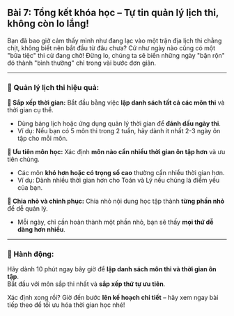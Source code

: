 ## Bài 7: Tổng kết khóa học – Tự tin quản lý lịch thi, không còn lo lắng!

Bạn đã bao giờ cảm thấy mình như đang lạc vào một trận địa lịch thi chằng chịt, không biết nên bắt đầu từ đâu chưa? Cứ như ngày nào cũng có một "bữa tiệc" thi cử đang chờ! Đừng lo, chúng ta sẽ biến những ngày "bận rộn" đó thành "bình thường" chỉ trong vài bước đơn giản.

---

### 📌 Quản lý lịch thi hiệu quả:

**🔹 Sắp xếp thời gian:**
Bắt đầu bằng việc **lập danh sách tất cả các môn thi** và thời gian cụ thể.  
- Dùng bảng lịch hoặc ứng dụng quản lý thời gian để **đánh dấu ngày thi**.  
- Ví dụ: Nếu bạn có 5 môn thi trong 2 tuần, hãy dành ít nhất 2-3 ngày ôn tập cho mỗi môn.  

**🔹 Ưu tiên môn học:**
Xác định **môn nào cần nhiều thời gian ôn tập hơn** và ưu tiên chúng.  
- Các môn **khó hơn hoặc có trọng số cao** thường cần nhiều thời gian hơn.  
- Ví dụ: Dành nhiều thời gian hơn cho Toán và Lý nếu chúng là điểm yếu của bạn.  

**🔹 Chia nhỏ và chinh phục:**
Chia nhỏ nội dung học tập thành **từng phần nhỏ** để dễ quản lý.  
- Mỗi ngày, chỉ cần hoàn thành một phần nhỏ, bạn sẽ thấy **mọi thứ dễ dàng hơn nhiều**.  

---

### 🚀 Hành động:

Hãy dành 10 phút ngay bây giờ để **lập danh sách môn thi và thời gian ôn tập**.  
Bắt đầu với môn sắp thi nhất và **sắp xếp thứ tự ưu tiên**.  

Xác định xong rồi? Giờ đến bước **lên kế hoạch chi tiết** – hãy xem ngay bài tiếp theo để tối ưu hóa thời gian học nhé!